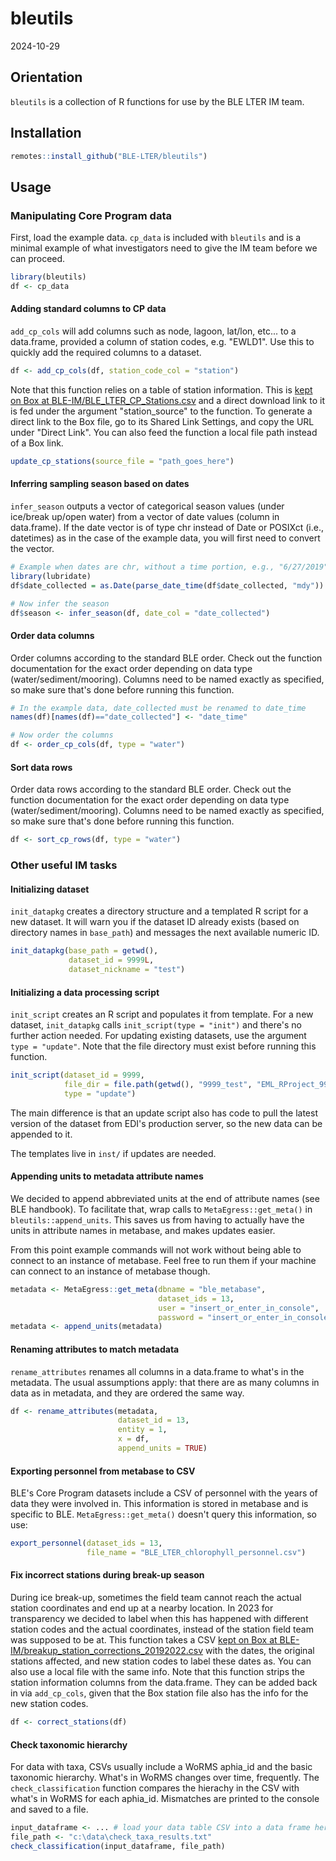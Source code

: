 # bleutils

2024-10-29

## Orientation

`bleutils` is a collection of R functions for use by the BLE LTER IM team.

## Installation

```r
remotes::install_github("BLE-LTER/bleutils")
```

## Usage

### Manipulating Core Program data

First, load the example data. `cp_data` is included with `bleutils` and is a minimal example of what investigators need to give the IM team before we can proceed.

```r
library(bleutils)
df <- cp_data
```

#### Adding standard columns to CP data

`add_cp_cols` will add columns such as node, lagoon, lat/lon, etc... to a data.frame, provided a column of station codes, e.g. "EWLD1". Use this to quickly add the required columns to a dataset.

```r
df <- add_cp_cols(df, station_code_col = "station")
```

Note that this function relies on a table of station information. This is [kept on Box at BLE-IM/BLE_LTER_CP_Stations.csv](https://utexas.app.box.com/file/1092468994724?s=sjt5phkdpyx9vsvpvcss461562vb5wsw) and a direct download link to it is fed under the argument "station_source" to the function. To generate a direct link to the Box file, go to its Shared Link Settings, and copy the URL under "Direct Link". You can also feed the function a local file path instead of a Box link.

```r
update_cp_stations(source_file = "path_goes_here")
```

#### Inferring sampling season based on dates

`infer_season` outputs a vector of categorical season values (under ice/break up/open water) from a vector of date values (column in data.frame).
If the date vector is of type chr instead of Date or POSIXct (i.e., datetimes) as in the case of the example data, you will first need to convert the vector.

```r
# Example when dates are chr, without a time portion, e.g., "6/27/2019"
library(lubridate)
df$date_collected = as.Date(parse_date_time(df$date_collected, "mdy"))

# Now infer the season
df$season <- infer_season(df, date_col = "date_collected")
```

#### Order data columns

Order columns according to the standard BLE order. Check out the function documentation for the exact order depending on data type (water/sediment/mooring).
Columns need to be named exactly as specified, so make sure that's done before running this function.

```r
# In the example data, date_collected must be renamed to date_time
names(df)[names(df)=="date_collected"] <- "date_time"

# Now order the columns
df <- order_cp_cols(df, type = "water")
```

#### Sort data rows

Order data rows according to the standard BLE order. Check out the function documentation for the exact order depending on data type (water/sediment/mooring). Columns need to be named exactly as specified, so make sure that's done before running this function.

```r
df <- sort_cp_rows(df, type = "water")
```

### Other useful IM tasks

#### Initializing dataset

`init_datapkg` creates a directory structure and a templated R script for a new dataset. It will warn you if the dataset ID already exists (based on directory names in `base_path`) and messages the next available numeric ID.

```r
init_datapkg(base_path = getwd(),
             dataset_id = 9999L,
             dataset_nickname = "test")
```

#### Initializing a data processing script

`init_script` creates an R script and populates it from template. For a new dataset, `init_datapkg` calls `init_script(type = "init")` and there's no further action needed. For updating existing datasets, use the argument `type = "update"`.
Note that the file directory must exist before running this function.

```r
init_script(dataset_id = 9999,
            file_dir = file.path(getwd(), "9999_test", "EML_RProject_9999", "2022"), 
            type = "update")
```

The main difference is that an update script also has code to pull the latest version of the dataset from EDI's production server, so the new data can be appended to it.

The templates live in `inst/` if updates are needed.

#### Appending units to metadata attribute names

We decided to append abbreviated units at the end of attribute names (see BLE handbook). To facilitate that, wrap calls to `MetaEgress::get_meta()` in `bleutils::append_units`. This saves us from having to actually have the units in attribute names in metabase, and makes updates easier.

From this point example commands will not work without being able to connect to an instance of metabase. Feel free to run them if your machine can connect to an instance of metabase though.

```r
metadata <- MetaEgress::get_meta(dbname = "ble_metabase",
                                 dataset_ids = 13, 
                                 user = "insert_or_enter_in_console", 
                                 password = "insert_or_enter_in_console")
metadata <- append_units(metadata)
```

#### Renaming attributes to match metadata

`rename_attributes` renames all columns in a data.frame to what's in the metadata. The usual assumptions apply: that there are as many columns in data as in metadata, and they are ordered the same way.

```r
df <- rename_attributes(metadata,
                        dataset_id = 13,
                        entity = 1,
                        x = df,
                        append_units = TRUE)
```

#### Exporting personnel from metabase to CSV

BLE's Core Program datasets include a CSV of personnel with the years of data they were involved in. This information is stored in metabase and is specific to BLE. `MetaEgress::get_meta()` doesn't query this information, so use:

```r
export_personnel(dataset_ids = 13,
                 file_name = "BLE_LTER_chlorophyll_personnel.csv")
```

#### Fix incorrect stations during break-up season

During ice break-up, sometimes the field team cannot reach the actual station coordinates and end up at a nearby location. In 2023 for transparency we decided to label when this has happened with different station codes and the actual coordinates, instead of the station field team was supposed to be at. This function takes a CSV [kept on Box at BLE-IM/breakup_station_corrections_20192022.csv](https://utexas.app.box.com/file/1092468994724?s=sjt5phkdpyx9vsvpvcss461562vb5wsw) with the dates, the original stations affected, and new station codes to label these dates as. You can also use a local file with the same info. Note that this function strips the station information columns from the data.frame. They can be added back in via `add_cp_cols`, given that the Box station file also has the info for the new station codes. 

```r
df <- correct_stations(df)
```

#### Check taxonomic hierarchy

For data with taxa, CSVs usually include a WoRMS aphia_id and the basic taxonomic hierarchy. What's in WoRMS changes over time, frequently. The `check_classification` function compares the hierachy in the CSV with what's in WoRMS for each aphia_id. Mismatches are printed to the console and saved to a file. 

```r
input_dataframe <- ... # load your data table CSV into a data frame here
file_path <- "c:\data\check_taxa_results.txt"
check_classification(input_dataframe, file_path)
```
